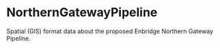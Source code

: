 NorthernGatewayPipeline
=======================

Spatial (GIS) format data about the proposed Enbridge Northern Gateway Pipeline.
